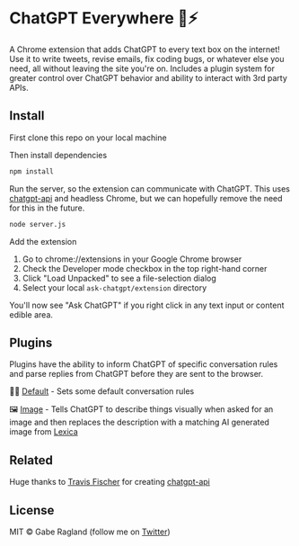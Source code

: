 # ChatGPT Everywhere 🤖⚡️

A Chrome extension that adds ChatGPT to every text box on the internet! Use it to write tweets, revise emails, fix coding bugs, or whatever else you need, all without leaving the site you're on. Includes a plugin system for greater control over ChatGPT behavior and ability to interact with 3rd party APIs.

## Install

First clone this repo on your local machine

Then install dependencies

```bash
npm install
```

Run the server, so the extension can communicate with ChatGPT. This uses [chatgpt-api](https://github.com/transitive-bullshit/chatgpt-api/tree/main/src) and headless Chrome, but we can hopefully remove the need for this in the future.

```bash
node server.js
```

Add the extension

1. Go to chrome://extensions in your Google Chrome browser
2. Check the Developer mode checkbox in the top right-hand corner
3. Click "Load Unpacked" to see a file-selection dialog
4. Select your local `ask-chatgpt/extension` directory

You'll now see "Ask ChatGPT" if you right click in any text input or content edible area.

## Plugins

Plugins have the ability to inform ChatGPT of specific conversation rules and parse replies from ChatGPT before they are sent to the browser.

👩‍🏫 [Default](/plugins/Default.js) - Sets some default conversation rules

🖼️ [Image](/plugins/Image.js) - Tells ChatGPT to describe things visually when asked for an image and then replaces the description with a matching AI generated image from [Lexica](http://lexica.art)

## Related

Huge thanks to <a href="https://twitter.com/transitive_bs">Travis Fischer</a> for creating [chatgpt-api](https://github.com/transitive-bullshit/chatgpt-api)

## License

MIT © Gabe Ragland (follow me on <a href="https://twitter.com/transitive_bs">Twitter</a>)
